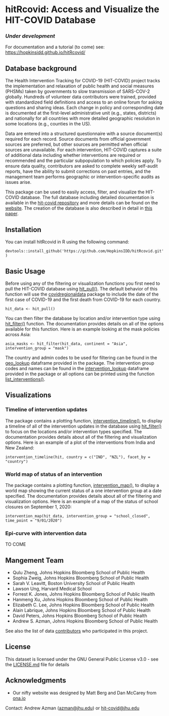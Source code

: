 # hitRcovid: Access and Visualize the HIT-COVID Database

### *Under development*

For documentation and a tutorial (to come) see: https://hopkinsidd.github.io/hitRcovid/ 

## Database background

The Health Intervention Tracking for COVID-19 (HIT-COVID) project tracks the implementation and relaxation of public health and social measures (PHSMs) taken by governments to slow transmission of SARS-COV-2 globally. Hundreds of volunteer data contributors were trained, provided with standardized field definitions and access to an online forum for asking questions and sharing ideas. Each change in policy and corresponding date is documented at the first-level administrative unit (e.g., states, districts) and nationally for all countries with more detailed geographic resolution in some locations (e.g., counties in the US).

Data are entered into a structured questionnaire with a source document(s) required for each record. Source documents from official government sources are preferred, but other sources are permitted when official sources are unavailable. For each intervention, HIT-COVID captures a suite of additional data including whether interventions are required or recommended and the particular subpopulation to which policies apply. To ensure data quality, contributors are asked to complete weekly self-audit reports, have the ability to submit corrections on past entries, and the management team performs geographic or intervention-specific audits as issues arise. 

This package can be used to easily access, filter, and visualize the HIT-COVID database. The full database including detailed documentation is available in the [hit-covid repository](https://github.com/HopkinsIDD/hit-covid) and more details can be found on the [website](https://akuko.io/post/covid-intervention-tracking). The creation of the database is also described in detail in [this paper](https://www.nature.com/articles/s41597-020-00610-2).


## Installation

You can install hitRcovid in R using the following command:

`devtools::install_github('https://github.com/HopkinsIDD/hitRcovid.git')`


## Basic Usage

Before using any of the filtering or visualization functions you first need to pull the HIT-COVID database using [hit_pull()](https://hopkinsidd.github.io/hitRcovid/reference/hit_pull.html). The default behavior of this function will use the [covidregionaldata](https://github.com/epiforecasts/covidregionaldata) package to include the date of the first case of COVID-19 and the first death from COVID-19 for each country.

`hit_data <- hit_pull()`

You can then filter the database by location and/or intervention type using [hit_filter()](https://hopkinsidd.github.io/hitRcovid/reference/hit_filter.html) function. The documentation provides details on all of the options available for this function. Here is an example looking at the mask policies across Asia:

`asia_masks <- hit_filter(hit_data, continent = "Asia", intervention_group = "mask")`

The country and admin codes to be used for filtering can be found in the [geo_lookup](https://hopkinsidd.github.io/hitRcovid/reference/geo_lookup.html) dataframe provided in the package. The intervention group codes and names can be found in the [intervention_lookup](https://hopkinsidd.github.io/hitRcovid/reference/intervention_lookup.html) dataframe provided in the package or all options can be printed using the function [list_interventions()](https://hopkinsidd.github.io/hitRcovid/reference/list_interventions.html).


## Visualizations

### Timeline of intervention updates

The package contains a plotting function, [intervention_timeline()](https://hopkinsidd.github.io/hitRcovid/reference/intervention_timeline.html), to display a timeline of all of the intervention updates in the database using [hit_filter()](https://hopkinsidd.github.io/hitRcovid/reference/hit_filter.html) to focus on the locations and/or intervention types specified. The documentation provides details about all of the filtering and visualization options. Here is an example of a plot of the interventions from India and New Zealand:

`intervention_timeline(hit, country = c("IND", "NZL"), facet_by = "country")`


### World map of status of an intervention

The package contains a plotting function, [intervention_map()](https://hopkinsidd.github.io/hitRcovid/reference/intervention_map.html), to display a world map showing the current status of a one intervention group at a date specified. The documentation provides details about all of the filtering and visualization options. Here is an example of a map of the status of school closures on September 1, 2020:

`intervention_map(hit_data, intervention_group = "school_closed", time_point = "9/01/2020")`

### Epi-curve with intervention data

TO COME



## Mangement Team

* Qulu Zheng, Johns Hopkins Bloomberg School of Public Health
* Sophia Zweig, Johns Hopkins Bloomberg School of Public Health
* Sarah V. Leavitt, Boston University School of Public Health
* Lawson Ung, Harvard Medical School
* Forrest K. Jones, Johns Hopkins Bloomberg School of Public Health
* Hanmeng Xu, Johns Hopkins Bloomberg School of Public Health
* Elizabeth C. Lee, Johns Hopkins Bloomberg School of Public Health
* Alain Labrique, Johns Hopkins Bloomberg School of Public Health
* David Peters, Johns Hopkins Bloomberg School of Public Health
* Andrew S. Azman, Johns Hopkins Bloomberg School of Public Health

See also the list of data [contributors](https://akuko.io/post/9862de6c-1b8b-4927-b939-3c2282397c31) who participated in this project.

## License

This dataset is licensed under the GNU General Public License v3.0 - see the [LICENSE.md](LICENSE.md) file for details

## Acknowledgments

* Our nifty website was designed by Matt Berg and Dan McCarey from [ona.io](https://ona.io/home/)

Contact: Andrew Azman (azman@jhu.edu) or hit-covid@jhu.edu





